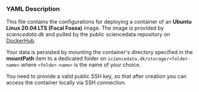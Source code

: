 ### YAML Description

This file contains the configurations for deploying a container of an **Ubuntu Linux 20.04 LTS (Focal Fossa)** image. The image is provided by *sciencedata.dk* and pulled by the public sciencedata repository on [DockerHub](https://hub.docker.com/r/sciencedata/ubuntu_focal_sciencedata). 

Your data is persisted by mounting the container's directory specified in the **mountPath** item to a dedicated folder on `sciencedata.dk/storage/<folder-name>` where `<folder-name>` is the name of your choice. 

You need to provide a valid public SSH key, so that after creation you can access the container locally via SSH connection.  

